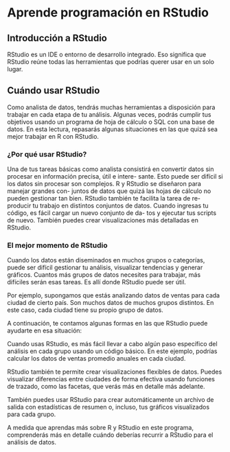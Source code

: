 # Aprende programación en RStudio

## Introducción a RStudio

RStudio es un IDE o entorno de desarrollo integrado. Eso significa que RStudio reúne todas las herramientas que podrías
querer usar en un solo lugar.

## Cuándo usar RStudio

Como analista de datos, tendrás muchas herramientas a disposición para trabajar en cada etapa de tu análisis. Algunas
veces, podrás cumplir tus objetivos usando un programa de hoja de cálculo o SQL con una base de datos. En esta lectura,
repasarás algunas situaciones en las que quizá sea mejor trabajar en R con RStudio.

### ¿Por qué usar RStudio?

Una de tus tareas básicas como analista consistirá en convertir datos sin procesar en información precisa, útil e intere-
sante. Esto puede ser difícil si los datos sin procesar son complejos. R y RStudio se diseñaron para manejar grandes con-
juntos de datos que quizá las hojas de cálculo no pueden gestionar tan bien. RStudio también te facilita la tarea de re-
producir tu trabajo en distintos conjuntos de datos. Cuando ingresas tu código, es fácil cargar un nuevo conjunto de da-
tos y ejecutar tus scripts de nuevo. También puedes crear visualizaciones más detalladas en RStudio.

### El mejor momento de RStudio

Cuando los datos están diseminados en muchos grupos o categorías, puede ser difícil gestionar tu análisis, visualizar
tendencias y generar gráficos. Cuantos más grupos de datos necesites para trabajar, más difíciles serán esas tareas. Es
allí donde RStudio puede ser útil.

Por ejemplo, supongamos que estás analizando datos de ventas para cada ciudad de cierto país. Son muchos datos de muchos
grupos distintos. En este caso, cada ciudad tiene su propio grupo de datos.

A continuación, te contamos algunas formas en las que RStudio puede ayudarte en esa situación:

Cuando usas RStudio, es más fácil llevar a cabo algún paso específico del análisis en cada grupo usando un código básico.
En este ejemplo, podrías calcular los datos de ventas promedio anuales en cada ciudad.

RStudio también te permite crear visualizaciones flexibles de datos. Puedes visualizar diferencias entre ciudades de forma
efectiva usando funciones de trazado, como las facetas, que verás más en detalle más adelante.

También puedes usar RStudio para crear automáticamente un archivo de salida con estadísticas de resumen o, incluso, tus
gráficos visualizados para cada grupo.

A medida que aprendas más sobre R y RStudio en este programa, comprenderás más en detalle cuándo deberías recurrir a
RStudio para el análisis de datos.
